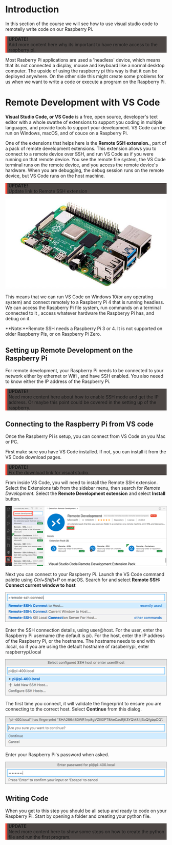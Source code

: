 # Introduction 

In this section of the course we will see how to use visual studio code to remotelly write code on our Raspberry Pi. 
<div style="background-color: #4d4745; border-left: 6px solid #f44333; padding-left: 4px;">
  <p><strong>UPDATE!<br/></strong> 
  Add more content here why its important to have remote access to the raspberry pi. 
  </p>
</div>

Most Rasberry Pi applications are used a 'headless' device, which means that its not connected a display, mouse and keyboard like a normal desktop computer. The upside of using the raspberry pi this way is that it can be deployed anywhere. On the other side this might create some problems for us when we want to write a code or execute a program on the Raspberry Pi. 

# Remote Development with VS Code 
**Visual Studio Code, or VS Code** is a free, open source, developer's text editor with a whole swathe of extensions to support you coding in multiple languages, and provide tools to support your development. VS Code can be run on Windows, macOS, and of couce on a Raspberry Pi. 

One of the extensions that helps here is the **Remote SSH extension.**, part of a pack of remote development extensions. This extension allows you to connect to a remote device over SSH, and run VS Code as if you were running on that remote device. You see the remote file system, the VS Code terminal runs on the remote device, and you access the remote device's hardware. When you are debugging, the debug session runs on the remote device, but VS Code runs on the host machine. 
<div style="background-color: #4d4745; border-left: 6px solid #f44333; padding-left: 4px;">
  <p><strong>UPDATE!<br/></strong> 
    Update link to Remote SSH extension
  </p>
</div>

![](./img/img1.jpg)

This means that we can run VS Code on Windows 10(or any operating system) and connect remotely to a Raspberry Pi 4 that is running headless. We can access the Raspberry Pi file system, run commands on a terminal connected to it , access whatever hardware the Raspberyy Pi has, and debug on it. 

**Note:**Remote SSH needs a Raspberry Pi 3 or 4. It is not supported on older Raspberry Pis, or on Raspberry Pi Zero. 

## Setting up Remote Development on the Raspberry Pi 

For remote development, your Raspberry Pi needs to be connected to  your network either by ethernet or Wifi , and have SSH enabled. You also neeed to know either the IP address of the Raspberry Pi. 
<div style="background-color: #4d4745; border-left: 6px solid #f44333; padding-left: 4px;">
  <p><strong>UPDATE!<br/></strong> 
    Need more content here about how to enable SSH mode and get the IP address. Or maybe this point could be covered in the setting up of the raspberry.    
  </p>
</div>

## Connecting to the Raspberry Pi from VS code 
Once the Raspberry Pi is setup, you can connect from VS Code on you Mac or PC. 

First make sure you have VS Code installed. If not, you can install it from the VS Code download pages.
 <div style="background-color: #4d4745; border-left: 6px solid #f44333; padding-left: 4px;">
  <p><strong>UPDATE!<br/></strong> 
  Fix the download link for visual studio.
  </p>
</div>

From inside VS Code, you will need to install the Remote SSH extension. Select the Extensions tab from the sidebar menu, then search for *Remote Development*. Select the **Remote Development extension** and select **Install** button. 

![](./img/img2.png)

Next you can connect to your Raspberry Pi. Launch the VS Code command palette using *Ctrl+Shift+P* on macOS. Search for and select **Remote SSH: Connect current window to host**

![](./img/img3.png)

Enter the SSH connection details, using user@host. For the user, enter the Raspberry Pi username (the default is pi). For the host, enter the IP address of the Raspberry Pi, or the hostname. The hostname needs to end with .local, so if you are using the default hostname of raspberrypi, enter raspberrypi.local

![](./img/img4.png)

The first time you connect, it will validate the fingerprint to ensure you are connecting to the correct host. Select **Continue** from this dialog. 

![](./img/img5.png)

Enter your Raspberry Pi's password when asked. 

![](./img/img6.png)

## Writing Code 

When you get to this step you should be all setup and ready to code on your Raspberry Pi. Start by opening a folder and creating your python file. 

<div style="background-color: #4d4745; border-left: 6px solid #f44333; padding-left: 4px;">
  <p><strong>UPDATE<br/></strong> 
   Need more content here to show some steps on how to create the python file and run the first program. 
  </p>
</div>
